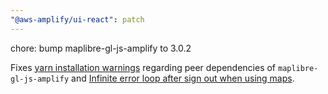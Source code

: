 ```yaml
---
"@aws-amplify/ui-react": patch
---
```


chore: bump maplibre-gl-js-amplify to 3.0.2

Fixes [yarn installation warnings](https://github.com/aws-amplify/amplify-ui/issues/3393) regarding peer dependencies of `maplibre-gl-js-amplify` and [Infinite error loop after sign out when using maps](https://github.com/aws-amplify/amplify-ui/issues/3367).

